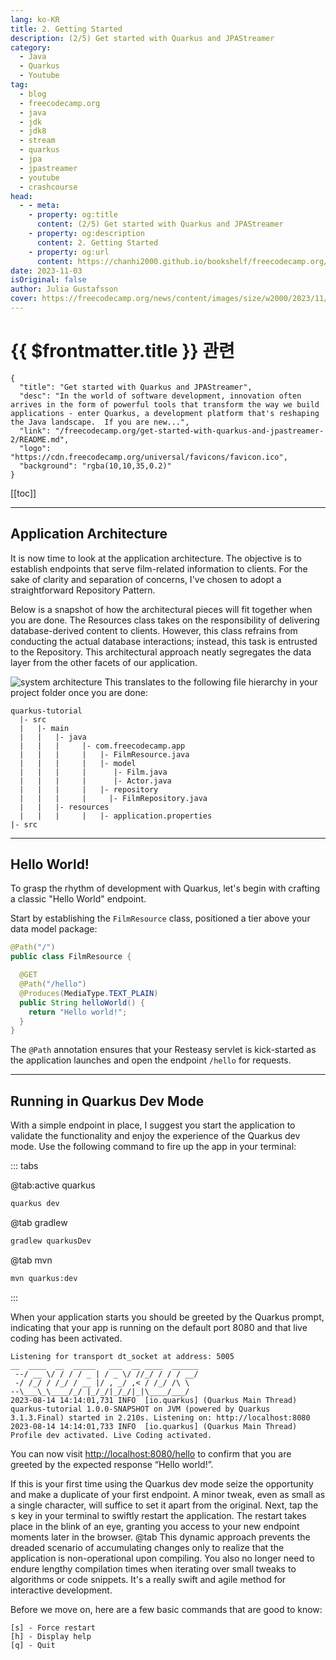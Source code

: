 ```yaml
---
lang: ko-KR
title: 2. Getting Started
description: (2/5) Get started with Quarkus and JPAStreamer
category: 
  - Java
  - Quarkus
  - Youtube
tag: 
  - blog
  - freecodecamp.org
  - java
  - jdk
  - jdk8
  - stream
  - quarkus
  - jpa
  - jpastreamer
  - youtube
  - crashcourse
head:
  - - meta:
    - property: og:title
      content: (2/5) Get started with Quarkus and JPAStreamer
    - property: og:description
      content: 2. Getting Started
    - property: og:url
      content: https://chanhi2000.github.io/bookshelf/freecodecamp.org/get-started-with-quarkus-and-jpastreamer-2/getting-started.html
date: 2023-11-03
isOriginal: false
author: Julia Gustafsson
cover: https://freecodecamp.org/news/content/images/size/w2000/2023/11/jpastreamer_featureimage_update.png
---
```


# {{ $frontmatter.title }} 관련

```component VPCard
{
  "title": "Get started with Quarkus and JPAStreamer",
  "desc": "In the world of software development, innovation often arrives in the form of powerful tools that transform the way we build applications - enter Quarkus, a development platform that's reshaping the Java landscape.  If you are new...",
  "link": "/freecodecamp.org/get-started-with-quarkus-and-jpastreamer-2/README.md",
  "logo": "https://cdn.freecodecamp.org/universal/favicons/favicon.ico",
  "background": "rgba(10,10,35,0.2)"
}
```

[[toc]]

---

<SiteInfo
  name="Get started with Quarkus and JPAStreamer"
  desc="In the world of software development, innovation often arrives in the form of powerful tools that transform the way we build applications - enter Quarkus, a development platform that's reshaping the Java landscape.  If you are new..."
  url="https://freecodecamp.org/news/get-started-with-quarkus-and-jpastreamer-2/"
  logo="https://cdn.freecodecamp.org/universal/favicons/favicon.ico"
  preview="https://freecodecamp.org/news/content/images/size/w2000/2023/11/jpastreamer_featureimage_update.png"/>

<VidStack src="youtube/KZnQ5R8Kd4I" />

## Application Architecture

It is now time to look at the application architecture. The objective is to establish endpoints that serve film-related information to clients. For the sake of clarity and separation of concerns, I've chosen to adopt a straightforward Repository Pattern.

Below is a snapshot of how the architectural pieces will fit together when you are done. The Resources class takes on the responsibility of delivering database-derived content to clients. However, this class refrains from conducting the actual database interactions; instead, this task is entrusted to the Repository. This architectural approach neatly segregates the data layer from the other facets of our application.

![system architecture](https://lh7-us.googleusercontent.com/-asmOZjUcW5xxmKDziOx8rbzwWyRPbG8qgVuG_0JaRQoHfVhW1RZ0IQG5CMS-kT75J38jL-iGxWDghTwJgj0daYnmMloYV-J71OgiFQ08SI1cF46z8dtdQTY_S0jH8KphQcs74WRPANekiQWuodoxjY)
This translates to the following file hierarchy in your project folder once you are done:

```
quarkus-tutorial 
  |- src
  |   |- main
  |   |   |- java
  |   |   |     |- com.freecodecamp.app
  |   |   |     |   |- FilmResource.java
  |   |   |     |   |- model
  |   |   |     |      |- Film.java
  |   |   |     |      |- Actor.java
  |   |   |     |   |- repository
  |   |   |     |     |- FilmRepository.java
  |   |   |- resources
  |   |   |     |   |- application.properties
|- src
```

---

## Hello World!

To grasp the rhythm of development with Quarkus, let's begin with crafting a classic "Hello World" endpoint.

Start by establishing the `FilmResource` class, positioned a tier above your data model package:

```java
@Path("/")
public class FilmResource { 

  @GET
  @Path("/hello")
  @Produces(MediaType.TEXT_PLAIN)
  public String helloWorld() {
    return "Hello world!";
  }
}
```

The `@Path` annotation ensures that your Resteasy servlet is kick-started as the application launches and open the endpoint `/hello` for requests.

---

## Running in Quarkus Dev Mode

With a simple endpoint in place, I suggest you start the application to validate the functionality and enjoy the experience of the Quarkus dev mode. Use the following command to fire up the app in your terminal:

::: tabs

@tab:active quarkus

```sh
quarkus dev
```

@tab gradlew

```sh
gradlew quarkusDev
```

@tab mvn

```sh
mvn quarkus:dev
```

:::

When your application starts you should be greeted by the Quarkus prompt, indicating that your app is running on the default port 8080 and that live coding has been activated.

```
Listening for transport dt_socket at address: 5005
__  ____  __  _____   ___  __ ____  ______
 --/ __ \/ / / / _ | / _ \/ //_/ / / / __/
 -/ /_/ / /_/ / __ |/ , _/ ,< / /_/ /\ \
--\___\_\____/_/ |_/_/|_/_/|_|\____/___/
2023-08-14 14:14:01,731 INFO  [io.quarkus] (Quarkus Main Thread) quarkus-tutorial 1.0.0-SNAPSHOT on JVM (powered by Quarkus 3.1.3.Final) started in 2.210s. Listening on: http://localhost:8080
2023-08-14 14:14:01,733 INFO  [io.quarkus] (Quarkus Main Thread) Profile dev activated. Live Coding activated.
```

You can now visit [http://localhost:8080/hello](http://localhost:8080/hello) to confirm that you are greeted by the expected response “Hello world!”.

If this is your first time using the Quarkus dev mode seize the opportunity and make a duplicate of your first endpoint. A minor tweak, even as small as a single character, will suffice to set it apart from the original. Next, tap the <kbd>s</kbd> key in your terminal to swiftly restart the application. The restart takes place in the blink of an eye, granting you access to your new endpoint moments later in the browser.
@tab
This dynamic approach prevents the dreaded scenario of accumulating changes only to realize that the application is non-operational upon compiling. You also no longer need to endure lengthy compilation times when iterating over small tweaks to algorithms or code snippets. It's a really swift and agile method for interactive development.

Before we move on, here are a few basic commands that are good to know:

```
[s] - Force restart
[h] - Display help
[q] - Quit
```


